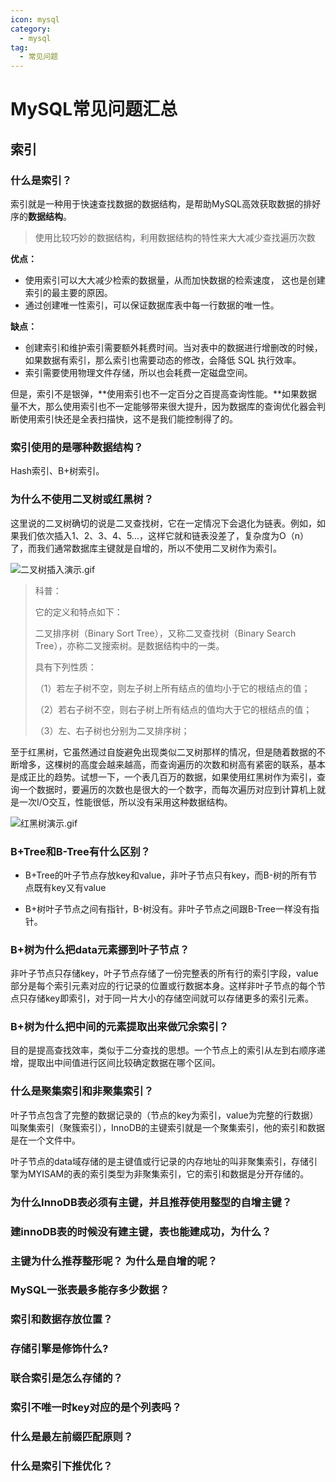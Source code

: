 ```yaml
---
icon: mysql
category:
  - mysql
tag:
  - 常见问题
---
```


# MySQL常见问题汇总

## 索引

### 什么是索引？

索引就是一种用于快速查找数据的数据结构，是帮助MySQL高效获取数据的排好序的**数据结构**。

> 使用比较巧妙的数据结构，利用数据结构的特性来大大减少查找遍历次数

**优点：**

- 使用索引可以大大减少检索的数据量，从而加快数据的检索速度， 这也是创建索引的最主要的原因。
- 通过创建唯一性索引，可以保证数据库表中每一行数据的唯一性。

**缺点：**

- 创建索引和维护索引需要额外耗费时间。当对表中的数据进行增删改的时候，如果数据有索引，那么索引也需要动态的修改，会降低 SQL 执行效率。
- 索引需要使用物理文件存储，所以也会耗费一定磁盘空间。

但是，索引不是银弹，**使用索引也不一定百分之百提高查询性能。**如果数据量不大，那么使用索引也不一定能够带来很大提升，因为数据库的查询优化器会判断使用索引快还是全表扫描快，这不是我们能控制得了的。



### 索引使用的是哪种数据结构？

Hash索引、B+树索引。

### 为什么不使用二叉树或红黑树？

这里说的二叉树确切的说是二叉查找树，它在一定情况下会退化为链表。例如，如果我们依次插入1、2、3、4、5...，这样它就和链表没差了，复杂度为O（n）了，而我们通常数据库主键就是自增的，所以不使用二叉树作为索引。

![二叉树插入演示.gif](https://imgconvert.csdnimg.cn/aHR0cHM6Ly9jZG4ubmxhcmsuY29tL3l1cXVlLzAvMjAyMC9naWYvNDM3NjQyLzE1ODIyNjg2ODc1MzctNzZkMzNiYzUtNDNmOS00NjI5LThkY2UtMDA5ODE2NmEzMWQ4LmdpZg)

> 科普：
>
> 它的定义和特点如下：
>
> 二叉排序树（Binary Sort Tree），又称二叉查找树（Binary Search Tree），亦称二叉搜索树。是数据结构中的一类。 
>
> 具有下列性质：
>
> （1）若左子树不空，则左子树上所有结点的值均小于它的根结点的值；
>
> （2）若右子树不空，则右子树上所有结点的值均大于它的根结点的值；
>
> （3）左、右子树也分别为二叉排序树；



至于红黑树，它虽然通过自旋避免出现类似二叉树那样的情况，但是随着数据的不断增多，这棵树的高度会越来越高，而查询遍历的次数和树高有紧密的联系，基本是成正比的趋势。试想一下，一个表几百万的数据，如果使用红黑树作为索引，查询一个数据时，要遍历的次数也是很大的一个数字，而每次遍历对应到计算机上就是一次I/O交互，性能很低，所以没有采用这种数据结构。

  ![红黑树演示.gif](https://imgconvert.csdnimg.cn/aHR0cHM6Ly9jZG4ubmxhcmsuY29tL3l1cXVlLzAvMjAyMC9naWYvNDM3NjQyLzE1ODIyNzE3NTQ2ODEtY2RmOWZlNjUtMjVlNS00YjlhLWFiYzgtYjFhZTBlYTA5Zjc3LmdpZg)



### B+Tree和B-Tree有什么区别？

- B+Tree的叶子节点存放key和value，非叶子节点只有key，而B-树的所有节点既有key又有value

- B+树叶子节点之间有指针，B-树没有。非叶子节点之间跟B-Tree一样没有指针。

### B+树为什么把data元素挪到叶子节点？

非叶子节点只存储key，叶子节点存储了一份完整表的所有行的索引字段，value部分是每个索引元素对应的行记录的位置或行数据本身。这样非叶子节点的每个节点只存储key即索引，对于同一片大小的存储空间就可以存储更多的索引元素。

### B+树为什么把中间的元素提取出来做冗余索引？

目的是提高查找效率，类似于二分查找的思想。一个节点上的索引从左到右顺序递增，提取出中间值进行区间比较确定数据在哪个区间。 

### 什么是聚集索引和非聚集索引？

叶子节点包含了完整的数据记录的（节点的key为索引，value为完整的行数据）叫聚集索引（聚簇索引），InnoDB的主键索引就是一个聚集索引，他的索引和数据是在一个文件中。

叶子节点的data域存储的是主键值或行记录的内存地址的叫非聚集索引，存储引擎为MYISAM的表的索引类型为非聚集索引，它的索引和数据是分开存储的。

 ### 为什么InnoDB表必须有主键，并且推荐使用整型的自增主键？



 ### 建innoDB表的时候没有建主键，表也能建成功，为什么？



 ### 主键为什么推荐整形呢？ 为什么是自增的呢？



### MySQL一张表最多能存多少数据？



### 索引和数据存放位置？



### 存储引擎是修饰什么?



### 联合索引是怎么存储的？



### 索引不唯一时key对应的是个列表吗？



### 什么是最左前缀匹配原则？



### 什么是索引下推优化？

